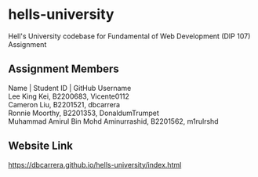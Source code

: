 # hells-university


Hell's University codebase for Fundamental of Web Development (DIP 107) Assignment

## Assignment Members


Name | Student ID | GitHub Username  
Lee King Kei, B2200683, Vicente0112  
Cameron Liu, B2201521, dbcarrera  
Ronnie Moorthy, B2201353, DonaldumTrumpet  
Muhammad Amirul Bin Mohd Aminurrashid, B2201562, m1rulrshd  

## Website Link


https://dbcarrera.github.io/hells-university/index.html
